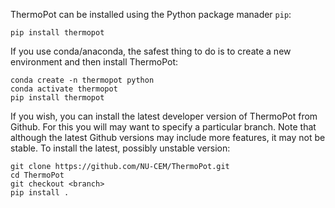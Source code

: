 ThermoPot can be installed using the Python package manader `pip`:

`pip install thermopot`

If you use conda/anaconda, the safest thing to do is to create a new environment and then install ThermoPot:

```
conda create -n thermopot python
conda activate thermopot
pip install thermopot
```

If you wish, you can install the latest developer version of ThermoPot from Github. For this you will may want to specify a particular branch. Note that although the latest Github versions may include more features, it may not be stable. To install the latest, possibly unstable version:

```
git clone https://github.com/NU-CEM/ThermoPot.git
cd ThermoPot
git checkout <branch>
pip install .
```
